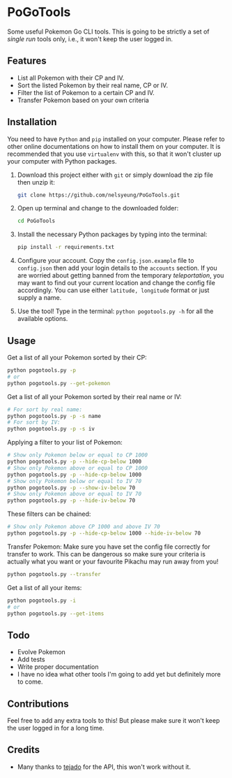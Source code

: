# PoGoTools

Some useful Pokemon Go CLI tools. This is going to be strictly a set of *single run* tools only,
i.e., it won't keep the user logged in.

## Features
- List all Pokemon with their CP and IV.
- Sort the listed Pokemon by their real name, CP or IV.
- Filter the list of Pokemon to a certain CP and IV.
- Transfer Pokemon based on your own criteria

## Installation
You need to have `Python` and `pip` installed on your computer. Please refer to other online
documentations on how to install them on your computer. It is recommended that you use `virtualenv`
with this, so that it won't cluster up your computer with Python packages.

1. Download this project either with `git` or simply download the zip file then unzip it:
	```sh
	git clone https://github.com/nelsyeung/PoGoTools.git
	```

2. Open up terminal and change to the downloaded folder:
	```sh
	cd PoGoTools
	```

3. Install the necessary Python packages by typing into the terminal:
	```sh
	pip install -r requirements.txt
	```

4. Configure your account. Copy the `config.json.example` file to `config.json` then add your
   login details to the `accounts` section. If you are worried about getting banned from the
   temporary *teleportation*, you may want to find out your current location and change the config
   file accordingly. You can use either `latitude, longitude` format or just supply a name.

5. Use the tool! Type in the terminal: `python pogotools.py -h` for all the available options.

## Usage
Get a list of all your Pokemon sorted by their CP:
```sh
python pogotools.py -p
# or
python pogotools.py --get-pokemon
```

Get a list of all your Pokemon sorted by their real name or IV:
```sh
# For sort by real name:
python pogotools.py -p -s name
# For sort by IV:
python pogotools.py -p -s iv
```

Applying a filter to your list of Pokemon:
```sh
# Show only Pokemon below or equal to CP 1000
python pogotools.py -p --hide-cp-below 1000
# Show only Pokemon above or equal to CP 1000
python pogotools.py -p --hide-cp-below 1000
# Show only Pokemon below or equal to IV 70
python pogotools.py -p --show-iv-below 70
# Show only Pokemon above or equal to IV 70
python pogotools.py -p --hide-iv-below 70
```

These filters can be chained:
```sh
# Show only Pokemon above CP 1000 and above IV 70
python pogotools.py -p --hide-cp-below 1000 --hide-iv-below 70
```

Transfer Pokemon:
Make sure you have set the config file correctly for transfer to work.
This can be dangerous so make sure your criteria is actually what you want or your favourite Pikachu
may run away from you!
```sh
python pogotools.py --transfer
```

Get a list of all your items:
```sh
python pogotools.py -i
# or
python pogotools.py --get-items
```

## Todo
- Evolve Pokemon
- Add tests
- Write proper documentation
- I have no idea what other tools I'm going to add yet but definitely more to come.

## Contributions
Feel free to add any extra tools to this! But please make sure it won't keep the user logged in
for a long time.

## Credits
- Many thanks to [tejado](https://github.com/tejado) for the API, this won't work without it.
